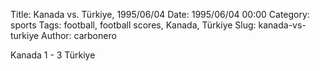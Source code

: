 Title: Kanada vs. Türkiye, 1995/06/04
Date: 1995/06/04 00:00
Category: sports
Tags: football, football scores, Kanada, Türkiye
Slug: kanada-vs-turkiye
Author: carbonero


Kanada 1 - 3 Türkiye

